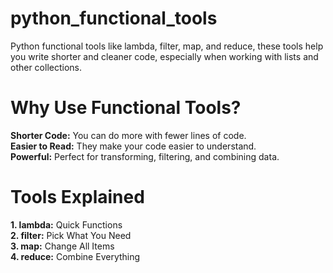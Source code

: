# python_functional_tools
Python functional tools like lambda, filter, map, and reduce, these tools help you write shorter and cleaner code, especially when working with lists and other collections.

# Why Use Functional Tools?
**Shorter Code:** You can do more with fewer lines of code.<br>
**Easier to Read:** They make your code easier to understand.<br>
**Powerful:** Perfect for transforming, filtering, and combining data.

# Tools Explained
  **1. lambda:** Quick Functions<br>
  **2. filter:** Pick What You Need<br>
  **3. map:** Change All Items<br>
  **4. reduce:** Combine Everything
